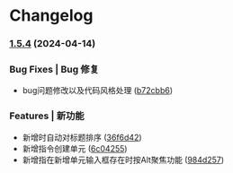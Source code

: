 # Changelog
### [1.5.4](https://github.com/zwOrion/obsidian-kanban-zw/compare/1.5.3-0.1...1.5.4) (2024-04-14)


### Bug Fixes | Bug 修复

* bug问题修改以及代码风格处理 ([b72cbb6](https://github.com/zwOrion/obsidian-kanban-zw/commit/b72cbb6f87b4254c83d7be6f4d01aae8798c6654))


### Features | 新功能

* 新增时自动对标题排序 ([36f6d42](https://github.com/zwOrion/obsidian-kanban-zw/commit/36f6d4214dc9ff4a845025d8a9c8bfe5b8e79b2a))
* 新增指令创建单元 ([6c04255](https://github.com/zwOrion/obsidian-kanban-zw/commit/6c042551f1d7c951dda53efcf5860e374f11aa75))
* 新增指在新增单元输入框存在时按Alt聚焦功能 ([984d257](https://github.com/zwOrion/obsidian-kanban-zw/commit/984d2579af34cc7de4026f4e8f50549af9b3b9bd))

